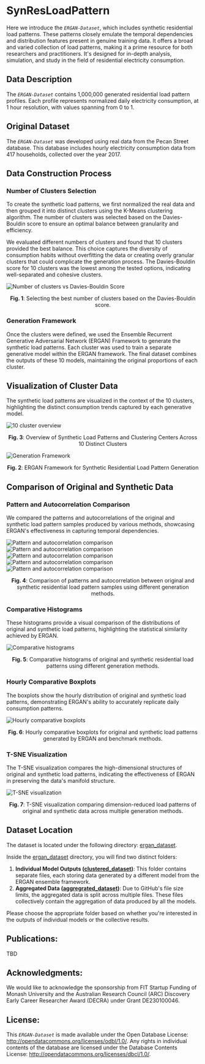 # SynResLoadPattern

Here we introduce the *`ERGAN-Dataset`*, which includes synthetic residential load patterns. These patterns closely emulate the temporal dependencies and distribution features present in genuine training data. It offers a broad and varied collection of load patterns, making it a prime resource for both researchers and practitioners. It's designed for in-depth analysis, simulation, and study in the field of residential electricity consumption.

## Data Description
The *`ERGAN-Dataset`* contains 1,000,000 generated residential load pattern profiles. Each profile represents normalized daily electricity consumption, at 1 hour resolution, with values spanning from 0 to 1.

## Original Dataset
The *`ERGAN-Dataset`* was developed using real data from the Pecan Street database. This database includes hourly electricity consumption data from 417 households, collected over the year 2017. 

## Data Construction Process
<!-- 
The dataset's residential load pattern profiles were synthesized using our proposed Ensemble Recurrent Generative Adversarial Network (ERGAN) Framework, trained on a real-world dataset from the Pecan Street database. This data comprises hourly load data from 417 households over 2017. After normalization, the data was segmented into 10 distinct clusters using the K-Means clustering method, showcasing diverse consumption habits. 

With this clustering in place, the ERGAN framework was tasked to train 10 separate generative models, each corresponding to one of the 10 clusters. The final generated dataset aggregates the output from these 10 distinct generative models. It's crucial to note that the proportion of data in this aggregated dataset mirrors the proportion observed in the original clustered data. This method ensures a diverse and representative set of residential load patterns derived from the foundational Pecan Street database.

![10 cluster overview](./cluster_overview.png)
<p align="center">Fig.1: Overview of Synthetic Load Patterns and Clustering Centers Across 10 Distinct Clusters</p>

Fig.1 is the visual representation of these clusters emphasizes the varied load patterns, with each cluster capturing distinct consumption trends. This segmentation underscores the importance of individual generative models for each cluster to capture the intricate nuances of electricity consumption.

![ERGAN](./ERGAN.png)
<p align="center">Fig. 2: ERGAN Framework for Synthetic Residential Load Pattern Generation</p>

Fig. 2 illustrates the ERGAN framework, detailing the process from residential load pattern input to the generation of clustered synthetic load patterns. The workflow includes clustering number selection via the Davies-Bouldin score, performing K-Means clustering, and training Bi-LSTM networks for both generator and discriminator components to differentiate between real and synthetic patterns. -->

### Number of Clusters Selection
To create the synthetic load patterns, we first normalized the real data and then grouped it into distinct clusters using the K-Means clustering algorithm. The number of clusters was selected based on the Davies-Bouldin score to ensure an optimal balance between granularity and efficiency.

We evaluated different numbers of clusters and found that 10 clusters provided the best balance. This choice captures the diversity of consumption habits without overfitting the data or creating overly granular clusters that could complicate the generation process. The Davies-Bouldin score for 10 clusters was the lowest among the tested options, indicating well-separated and cohesive clusters.

![Number of clusters vs Davies-Bouldin Score](./Davies-Bouldin_Score.png)
<p align="center"><b>Fig. 1</b>: Selecting the best number of clusters based on the Davies-Bouldin score.</p>

### Generation Framework
Once the clusters were defined, we used the Ensemble Recurrent Generative Adversarial Network (ERGAN) Framework to generate the synthetic load patterns. Each cluster was used to train a separate generative model within the ERGAN framework. The final dataset combines the outputs of these 10 models, maintaining the original proportions of each cluster. 

## Visualization of Cluster Data

<!-- ### Overview of Generated Data -->
The synthetic load patterns are visualized in the context of the 10 clusters, highlighting the distinct consumption trends captured by each generative model.

![10 cluster overview](./cluster_overview.png)
<p align="center"><b>Fig. 3</b>: Overview of Synthetic Load Patterns and Clustering Centers Across 10 Distinct Clusters</p>


![Generation Framework](./ERGAN.png)
<p align="center"><b>Fig. 2</b>: ERGAN Framework for Synthetic Residential Load Pattern Generation</p>

## Comparison of Original and Synthetic Data

### Pattern and Autocorrelation Comparison
We compared the patterns and autocorrelations of the original and synthetic load pattern samples produced by various methods, showcasing ERGAN's effectiveness in capturing temporal dependencies.

![Pattern and autocorrelation comparison](./ERGAN_gen_overview.png)
![Pattern and autocorrelation comparison](./ERGAN-baseline_gen_overview.png)
![Pattern and autocorrelation comparison](./WGAN_gen_overview.png)
![Pattern and autocorrelation comparison](./ACGAN_gen_overview.png)
![Pattern and autocorrelation comparison](./C-RNN-GAN_gen_overview.png)
<p align="center"><b>Fig. 4</b>: Comparison of patterns and autocorrelation between original and synthetic residential load pattern samples using different generation methods.</p>

### Comparative Histograms
These histograms provide a visual comparison of the distributions of original and synthetic load patterns, highlighting the statistical similarity achieved by ERGAN.

![Comparative histograms](./comparative_histograms.png)
<p align="center"><b>Fig. 5</b>: Comparative histograms of original and synthetic residential load patterns using different generation methods.</p>

### Hourly Comparative Boxplots
The boxplots show the hourly distribution of original and synthetic load patterns, demonstrating ERGAN's ability to accurately replicate daily consumption patterns.

![Hourly comparative boxplots](./hourly_comparative_boxplots.png)
<p align="center"><b>Fig. 6</b>: Hourly comparative boxplots for original and synthetic load patterns generated by ERGAN and benchmark methods.</p>

### T-SNE Visualization
The T-SNE visualization compares the high-dimensional structures of original and synthetic load patterns, indicating the effectiveness of ERGAN in preserving the data's manifold structure.

![T-SNE visualization](./tsne_visualization.png)
<p align="center"><b>Fig. 7</b>: T-SNE visualization comparing dimension-reduced load patterns of original and synthetic data across multiple generation methods.</p>

## Dataset Location
The dataset is located under the following directory: [ergan_dataset](https://github.com/AdamLiang42/ERGAN-Dataset/tree/main/ergan_dataset).

Inside the [ergan_dataset](https://github.com/AdamLiang42/ERGAN-Dataset/tree/main/ergan_dataset) directory, you will find two distinct folders:

1. **Individual Model Outputs ([clustered_dataset](https://github.com/AdamLiang42/ERGAN-Dataset/tree/main/ergan_dataset/clustered_dataset))**: This folder contains separate files, each storing data generated by a different model from the ERGAN ensemble framework.
2. **Aggregated Data ([aggregrated_dataset](https://github.com/AdamLiang42/ERGAN-Dataset/tree/main/ergan_dataset/aggregrated_dataset))**: Due to GitHub's file size limits, the aggregated data is split across multiple files. These files collectively contain the aggregation of data produced by all the models.

Please choose the appropriate folder based on whether you're interested in the outputs of individual models or the collective results.


## Publications:
<!-- Welcome to cite our publications on this project. -->
TBD


## Acknowledgments:
We would like to acknowledge the sponsorship from FIT Startup Funding of Monash University and the Australian Research Council (ARC) Discovery Early Career Researcher Award (DECRA) under Grant DE230100046.

## License:
This *`ERGAN-Dataset`* is made available under the Open Database License: http://opendatacommons.org/licenses/odbl/1.0/. Any rights in individual contents of the database are licensed under the Database Contents License: http://opendatacommons.org/licenses/dbcl/1.0/.

